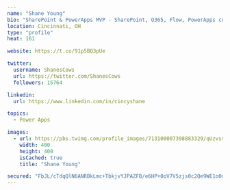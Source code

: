 ```yaml
---
name: "Shane Young"
bio: "SharePoint & PowerApps MVP - SharePoint, O365, Flow, PowerApps consulting? @PowerApps911 | Pure Snark? You found it."
location: Cincinnati, OH
type: "profile"
heat: 161

website: https://t.co/91p5BQ3pUe

twitter:
  username: ShanesCows
  url: https://twitter.com/ShanesCows
  followers: 15764

linkedin:
  url: https://www.linkedin.com/in/cincyshane

topics:
  - Power Apps

images:
  - url: https://pbs.twimg.com/profile_images/713100007398883329/qUzvsvQ3_400x400.jpg
    width: 400
    height: 400
    isCached: true
    title: "Shane Young"

secured: "FbJL/cTdqQlN6ANRBkLmc+TbkjvYJPAZFB/e6HP+0oV7V5zjs0c2Qe9WE1o0mUeKBwPc9dSWlhDMKe2uwzMHTSz1fes5BrbykJ/Th7/+V5UlIW0cZw9UMviUHsf/Y+Un4XVMEA8Gi3zq4eY699c3FQ1GET132jUcMLCNyJeMA2SG8kvhnZi3mJXNCb5eNt7PaTkXI2400kxRJQdqKy/3cwwUJxR3whA5wpjkKGeaNCxzMlYxULy+PrZRFA/fewxgZS2Kub8iORc6MfAVdpDBtwEcZBifjV3L8bEIY9leI//+07hGWxeNX/p/WjEoNxnwdcgduf9nyxo/BL9UG9EcvIP1yLtJnSSkLweCWDqvJboWAbrGmM+T9qQikWPWP16cwd0Z8ooyLXanIZlRjNLOs7LiO+J9IVzbIDNJBk+Tmgk=;sgI7YkN6qh4wmP9aoIKveg=="
---
```


